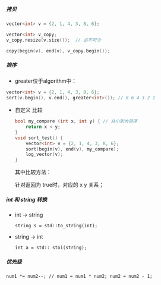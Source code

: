 ##### 拷贝

```c++
vector<int> v = {2, 1, 4, 3, 8, 6};

vector<int> v_copy;
v_copy.resize(v.size());  // 必不可少

copy(begin(v), end(v), v_copy.begin());
```





##### 排序

- greater位于algorithm中：

```c++
vector<int> v = {2, 1, 4, 3, 8, 6};
sort(v.begin(), v.end(), greater<int>()); // 8 6 4 3 2 1
```

- 自定义 比较

    ```c++
    bool my_compare (int x, int y) { // 从小到大排序
        return x < y;
    }
    void sort_test() {
        vector<int> v = {2, 1, 4, 3, 8, 6};
        sort(begin(v), end(v), my_compare);
        log_vector(v);
    }
    ```

    其中比较方法：

    针对返回为 true时，对应的 x y 关系；



##### int  和  string 转换

- int  -> string

    ```
    string s = std::to_string(int);
    ```

- string -> int

    ```
    int a = std:: stoi(string);
    ```

    

##### 优先级

```
num1 *= num2--; // num1 = num1 * num2; num2 = num2 - 1;
```


